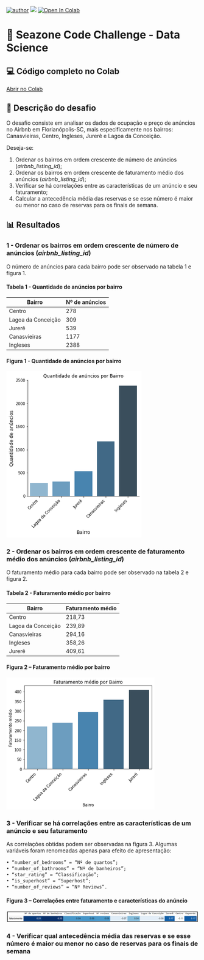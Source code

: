 [![author](https://img.shields.io/badge/Autor-Leonardo_Duarte-red.svg)](https://www.linkedin.com/in/leonardo-sales-duarte/) [![](https://img.shields.io/badge/python-3.7+-blue.svg)](https://www.python.org/downloads/release/python-3712/) [![Open In Colab](https://colab.research.google.com/assets/colab-badge.svg)](https://colab.research.google.com/drive/1H5VC3OMgPVSrZcWJ1ZHbrrNjtDCjuN6P?usp=sharing)


# 🚀 Seazone Code Challenge - Data Science

## 💻 Código completo no Colab

[Abrir no Colab](https://colab.research.google.com/drive/1H5VC3OMgPVSrZcWJ1ZHbrrNjtDCjuN6P?usp=sharing)

## 📝 Descrição do desafio

O desafio consiste em analisar os dados de ocupação e preço de anúncios no Airbnb em Florianópolis-SC, mais especificamente nos bairros: Canasvieiras, Centro, Ingleses, Jurerê e Lagoa da Conceição.

Deseja-se:

1.  Ordenar os bairros em ordem crescente de número de anúncios (*airbnb_listing_id*);
2.  Ordenar os bairros em ordem crescente de faturamento médio dos anúncios (*airbnb_listing_id*);
3.  Verificar se há correlações entre as características de um anúncio e seu faturamento;
4.  Calcular a antecedência média das reservas e se esse número é maior ou menor no caso de reservas para os finais de semana.  

## 📊 Resultados

### 1 - Ordenar os bairros em ordem crescente de número de anúncios (*airbnb_listing_id*)

O número de anúncios para cada bairro pode ser observado na tabela 1 e figura 1.

#### Tabela 1 - Quantidade de anúncios por bairro
|Bairro| Nº de anúncios|
|--|--|
|Centro|278|
|Lagoa da Conceição|309|
|Jurerê|539|
|Canasvieiras|1177|
|Ingleses|2388|

#### Figura 1 - Quantidade de anúncios por bairro
![Image](images/fig1.png)

### 2 - Ordenar os bairros em ordem crescente de faturamento médio dos anúncios (*airbnb_listing_id*)
O faturamento médio para cada bairro pode ser observado na tabela 2 e figura 2.

#### Tabela 2 - Faturamento médio por bairro
|Bairro| Faturamento médio|
|--|--|
|Centro|218,73|
|Lagoa da Conceição|239,89|
|Canasvieiras|294,16|
|Ingleses|358,26|
|Jurerê|409,61|

#### Figura 2 – Faturamento médio por bairro
![Image](images/fig2.png)

### 3 - Verificar se há correlações entre as características de um anúncio e seu faturamento

As correlações obtidas podem ser observadas na figura 3.
Algumas variáveis foram renomeadas apenas para efeito de apresentação:

    • “number_of_bedrooms” = “Nº de quartos”;
    • “number_of_bathrooms” = “Nº de banheiros”;
    • “star_rating” = “Classificação”;
    • “is_superhost” = “Superhost”;
    • “number_of_reviews” = “Nº Reviews”.

#### Figura 3 – Correlações entre faturamento e características do anúncio
![Image](images/correlacao.png)

### 4 - Verificar qual antecedência média das reservas e se esse número é maior ou menor no caso de reservas para os finais de semana














